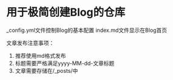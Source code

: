 # 用于极简创建Blog的仓库

_config.yml文件控制Blog的基本配置
index.md文件显示在Blog首页

文章发布注意事项：
1. 推荐使用md格式发布
2. 标题需要严格满足yyyy-MM-dd-文章标题
3. 文章需要存储在/_posts/中
